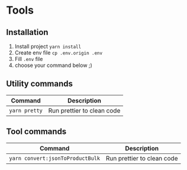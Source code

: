 # Tools

## Installation

1. Install project `yarn install`
2. Create env file `cp .env.origin .env`
3. Fill `.env` file
4. choose your command below ;)

## Utility commands

| Command       | Description                |
| ------------- | -------------------------- |
| `yarn pretty` | Run prettier to clean code |

## Tool commands

| Command                          | Description                |
| -------------------------------- | -------------------------- |
| `yarn convert:jsonToProductBulk` | Run prettier to clean code |
